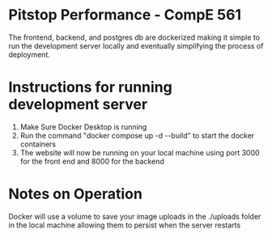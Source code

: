 # Pitstop Performance - CompE 561

The frontend, backend, and postgres db are dockerized making it simple to run the development server locally and eventually simplifying the process of deployment.

# Instructions for running development server

1. Make Sure Docker Desktop is running
2. Run the command "docker compose up -d --build" to start the docker containers
3. The website will now be running on your local machine using port 3000 for the front end and 8000 for the backend

# Notes on Operation

Docker will use a volume to save your image uploads in the ./uploads folder in the local machine allowing them to persist when the server restarts